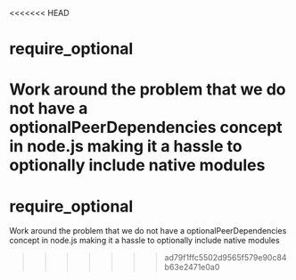 <<<<<<< HEAD
# require_optional
Work around the problem that we do not have a optionalPeerDependencies concept in node.js making it a hassle to optionally include native modules
=======
# require_optional
Work around the problem that we do not have a optionalPeerDependencies concept in node.js making it a hassle to optionally include native modules
>>>>>>> ad79f1ffc5502d9565f579e90c84b63e2471e0a0
